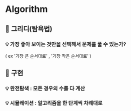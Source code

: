 # Algorithm

## :pushpin: 그리디(탐욕법)

### :bulb: 가장 좋아 보이는 것만을 선택해서 문제를 풀 수 있는가?
( ex '가장 큰 순서대로' , '가장 작은 순서대로' )


## :pushpin: 구현

### :bulb: 완전탐색 : 모든 경우의 수를 다 계산
### :bulb: 시뮬레이션 : 알고리즘을 한 단계씩 차례대로
